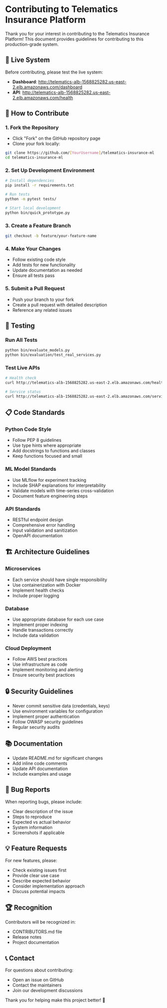 # Contributing to Telematics Insurance Platform

Thank you for your interest in contributing to the Telematics Insurance Platform! This document provides guidelines for contributing to this production-grade system.

## 🚀 Live System

Before contributing, please test the live system:
- **Dashboard**: http://telematics-alb-1568825282.us-east-2.elb.amazonaws.com/dashboard
- **API**: http://telematics-alb-1568825282.us-east-2.elb.amazonaws.com/health

## 🤝 How to Contribute

### 1. Fork the Repository
- Click "Fork" on the GitHub repository page
- Clone your fork locally:
```bash
git clone https://github.com/[YourUsername]/telematics-insurance-ml
cd telematics-insurance-ml
```

### 2. Set Up Development Environment
```bash
# Install dependencies
pip install -r requirements.txt

# Run tests
python -m pytest tests/

# Start local development
python bin/quick_prototype.py
```

### 3. Create a Feature Branch
```bash
git checkout -b feature/your-feature-name
```

### 4. Make Your Changes
- Follow existing code style
- Add tests for new functionality
- Update documentation as needed
- Ensure all tests pass

### 5. Submit a Pull Request
- Push your branch to your fork
- Create a pull request with detailed description
- Reference any related issues

## 🧪 Testing

### Run All Tests
```bash
python bin/evaluate_models.py
python bin/evaluation/test_real_services.py
```

### Test Live APIs
```bash
# Health check
curl http://telematics-alb-1568825282.us-east-2.elb.amazonaws.com/health

# Service status
curl http://telematics-alb-1568825282.us-east-2.elb.amazonaws.com/services/status
```

## 📋 Code Standards

### Python Code Style
- Follow PEP 8 guidelines
- Use type hints where appropriate
- Add docstrings to functions and classes
- Keep functions focused and small

### ML Model Standards
- Use MLflow for experiment tracking
- Include SHAP explanations for interpretability
- Validate models with time-series cross-validation
- Document feature engineering steps

### API Standards
- RESTful endpoint design
- Comprehensive error handling
- Input validation and sanitization
- OpenAPI documentation

## 🏗️ Architecture Guidelines

### Microservices
- Each service should have single responsibility
- Use containerization with Docker
- Implement health checks
- Include proper logging

### Database
- Use appropriate database for each use case
- Implement proper indexing
- Handle transactions correctly
- Include data validation

### Cloud Deployment
- Follow AWS best practices
- Use infrastructure as code
- Implement monitoring and alerting
- Ensure security best practices

## 🔒 Security Guidelines

- Never commit sensitive data (credentials, keys)
- Use environment variables for configuration
- Implement proper authentication
- Follow OWASP security guidelines
- Regular security audits

## 📚 Documentation

- Update README.md for significant changes
- Add inline code comments
- Update API documentation
- Include examples and usage

## 🐛 Bug Reports

When reporting bugs, please include:
- Clear description of the issue
- Steps to reproduce
- Expected vs actual behavior
- System information
- Screenshots if applicable

## 💡 Feature Requests

For new features, please:
- Check existing issues first
- Provide clear use case
- Describe expected behavior
- Consider implementation approach
- Discuss potential impacts

## 🏆 Recognition

Contributors will be recognized in:
- CONTRIBUTORS.md file
- Release notes
- Project documentation

## 📞 Contact

For questions about contributing:
- Open an issue on GitHub
- Contact the maintainers
- Join our development discussions

Thank you for helping make this project better! 🚀
